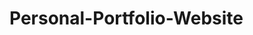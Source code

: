 # Personal-Portfolio-Website

<!-- Create Start Page -->
<!-- Start To Header -->
<!-- After The Start Of The Project, I Decided To Make It a Jack Sparrow Page -->
<!-- HOME Completed -->
<!-- ABOUT Completed -->
<!-- SKILLS Completed -->
<!-- QUALIFICATION Completed -->
<!-- SERVICES Completed -->
<!-- PORTFOLIO ENDS -->
<!-- TESTIMONIAL END -->
<!-- CONTACT ME -->
<!-- DARK MODE COMPLETED -->
<!-- PROJECT COMPLETED -->
